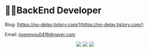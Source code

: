 # 👩‍💻BackEnd Developer

Blog: [https://no-delay.tistory.com/](https://no-delay.tistory.com/)

Email: jiyeonyou0416@naver.com

<div align="center">
  <a href="http://solved.ac/jiyeon416"><img src="http://mazassumnida.wtf/api/v2/generate_badge?boj=jiyeon416"/></a> <a href="http://solved.ac/jiyeon416"><img src="http://mazandi.herokuapp.com/api?handle=jiyeon416&theme=dark"/></a>
  <img src="https://oreuda.kr/api/v1/plant/card?nickname=youjiyein"/>
</div>

